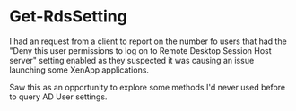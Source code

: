 # Get-RdsSetting

I had an request from a client to report on the number fo users that had the 
"Deny this user permissions to log on to Remote Desktop Session Host server" setting
enabled as they suspected it was causing an issue launching some XenApp applications.

Saw this as an opportunity to explore some methods I'd never used before to query AD User 
settings.
